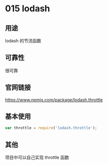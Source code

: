 # 015 lodash

## 用途

lodash 的节流函数

## 可靠性

很可靠

## 官网链接

https://www.npmjs.com/package/lodash.throttle

## 基本使用

```js
var throttle = require('lodash.throttle');
```

## 其他

项目中可以自己实现 throttle 函数
